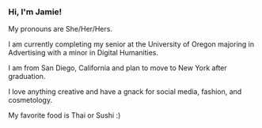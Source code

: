 ### Hi, I'm Jamie!

My pronouns are She/Her/Hers.

I am currently completing my senior at the University of Oregon majoring in Advertising with a minor in Digital Humanities.

I am from San Diego, California and plan to move to New York after graduation.

I love anything creative and have a gnack for social media, fashion, and cosmetology.

My favorite food is Thai or Sushi :)
